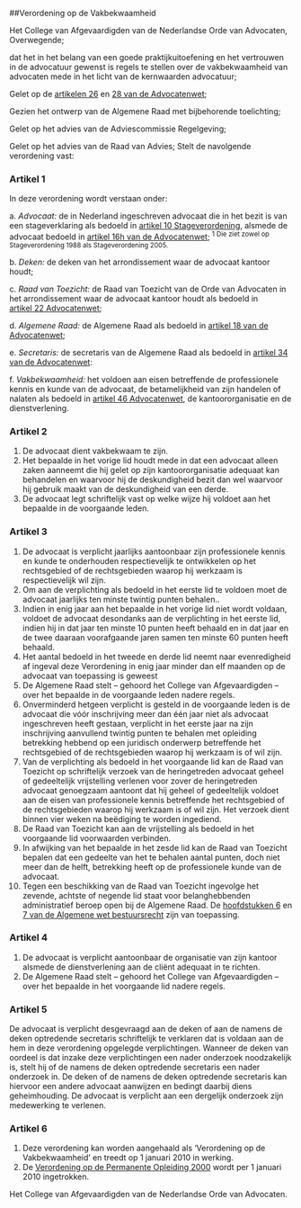 <meta http-equiv='Content-Type' content='text/html; charset=utf-8' />

##Verordening op de Vakbekwaamheid

Het College van Afgevaardigden van de Nederlandse Orde van Advocaten,  
Overwegende;

dat het in het belang van een goede praktijkuitoefening en het vertrouwen in de advocatuur gewenst is regels te stellen over de vakbekwaamheid van advocaten mede in het licht van de kernwaarden advocatuur;

Gelet op de [artikelen 26](../../../../../../wet/advocatenwet/BWBR0002093/README.md) en [28 van de Advocatenwet](../../../../../../wet/advocatenwet/BWBR0002093/README.md);

Gezien het ontwerp van de Algemene Raad met bijbehorende toelichting;

Gelet op het advies van de Adviescommissie Regelgeving;

Gelet op het advies van de Raad van Advies;
Stelt de navolgende verordening vast:    

### Artikel  1  

In deze verordening wordt verstaan onder: 

a. *Advocaat:* de in Nederland ingeschreven advocaat die in het bezit is van een stageverklaring als bedoeld in [artikel 10 Stageverordening](../../../../../../pbo/stageverordening/1998/BWBR0013310/README.md), alsmede de advocaat bedoeld in [artikel 16h van de Advocatenwet](../../../../../../wet/advocatenwet/BWBR0002093/README.md); <sup> 1  Die ziet zowel op Stageverordening 1988 als Stageverordening 2005.  </sup>  

b. *Deken:* de deken van het arrondissement waar de advocaat kantoor houdt;  

c. *Raad van Toezicht:* de Raad van Toezicht van de Orde van Advocaten in het arrondissement waar de advocaat kantoor houdt als bedoeld in [artikel 22 Advocatenwet](../../../../../../wet/advocatenwet/BWBR0002093/README.md);  

d. *Algemene Raad:* de Algemene Raad als bedoeld in [artikel 18 van de Advocatenwet](../../../../../../wet/advocatenwet/BWBR0002093/README.md);  

e. *Secretaris:* de secretaris van de Algemene Raad als bedoeld in [artikel 34 van de Advocatenwet](../../../../../../wet/advocatenwet/BWBR0002093/README.md):  

f. *Vakbekwaamheid:* het voldoen aan eisen betreffende de professionele kennis en kunde van de advocaat, de betamelijkheid van zijn handelen of nalaten als bedoeld in [artikel 46 Advocatenwet](../../../../../../wet/advocatenwet/BWBR0002093/README.md), de kantoororganisatie en de dienstverlening.    

### Artikel  2  

1.  De advocaat dient vakbekwaam te zijn.   
2.  Het bepaalde in het vorige lid houdt mede in dat een advocaat alleen zaken aanneemt die hij gelet op zijn kantoororganisatie adequaat kan behandelen en waarvoor hij de deskundigheid bezit dan wel waarvoor hij gebruik maakt van de deskundigheid van een derde.   
3.  De advocaat legt schriftelijk vast op welke wijze hij voldoet aan het bepaalde in de voorgaande leden.   

### Artikel  3  

1.  De advocaat is verplicht jaarlijks aantoonbaar zijn professionele kennis en kunde te onderhouden respectievelijk te ontwikkelen op het rechtsgebied of de rechtsgebieden waarop hij werkzaam is respectievelijk wil zijn.   
2.  Om aan de verplichting als bedoeld in het eerste lid te voldoen moet de advocaat jaarlijks ten minste twintig punten behalen..   
3.  Indien in enig jaar aan het bepaalde in het vorige lid niet wordt voldaan, voldoet de advocaat desondanks aan de verplichting in het eerste lid, indien hij in dat jaar ten minste 10 punten heeft behaald en in dat jaar en de twee daaraan voorafgaande jaren samen ten minste 60 punten heeft behaald.   
4.  Het aantal bedoeld in het tweede en derde lid neemt naar evenredigheid af ingeval deze Verordening in enig jaar minder dan elf maanden op de advocaat van toepassing is geweest   
5.  De Algemene Raad stelt – gehoord het College van Afgevaardigden – over het bepaalde in de voorgaande leden nadere regels.   
6.  Onverminderd hetgeen verplicht is gesteld in de voorgaande leden is de advocaat die vóór inschrijving meer dan één jaar niet als advocaat ingeschreven heeft gestaan, verplicht in het eerste jaar na zijn inschrijving aanvullend twintig punten te behalen met opleiding betrekking hebbend op een juridisch onderwerp betreffende het rechtsgebied of de rechtsgebieden waarop hij werkzaam is of wil zijn.   
7.  Van de verplichting als bedoeld in het voorgaande lid kan de Raad van Toezicht op schriftelijk verzoek van de heringetreden advocaat geheel of gedeeltelijk vrijstelling verlenen voor zover de heringetreden advocaat genoegzaam aantoont dat hij geheel of gedeeltelijk voldoet aan de eisen van professionele kennis betreffende het rechtsgebied of de rechtsgebieden waarop hij werkzaam is of wil zijn. Het verzoek dient binnen vier weken na beëdiging te worden ingediend.   
8.  De Raad van Toezicht kan aan de vrijstelling als bedoeld in het voorgaande lid voorwaarden verbinden.   
9.  In afwijking van het bepaalde in het zesde lid kan de Raad van Toezicht bepalen dat een gedeelte van het te behalen aantal punten, doch niet meer dan de helft, betrekking heeft op de professionele kunde van de advocaat.   
10.  Tegen een beschikking van de Raad van Toezicht ingevolge het zevende, achtste of negende lid staat voor belanghebbenden administratief beroep open bij de Algemene Raad. De [hoofdstukken 6](../../../../../../wet/algemene/wet/bestuursrecht/BWBR0005537/README.md) en [7 van de Algemene wet bestuursrecht](../../../../../../wet/algemene/wet/bestuursrecht/BWBR0005537/README.md) zijn van toepassing.   

### Artikel  4  

1.  De advocaat is verplicht aantoonbaar de organisatie van zijn kantoor alsmede de dienstverlening aan de cliënt adequaat in te richten.   
2.  De Algemene Raad stelt – gehoord het College van Afgevaardigden – over het bepaalde in het voorgaande lid nadere regels.   

### Artikel  5  

De advocaat is verplicht desgevraagd aan de deken of aan de namens de deken optredende secretaris schriftelijk te verklaren dat is voldaan aan de hem in deze verordening opgelegde verplichtingen. Wanneer de deken van oordeel is dat inzake deze verplichtingen een nader onderzoek noodzakelijk is, stelt hij of de namens de deken optredende secretaris een nader onderzoek in. De deken of de namens de deken optredende secretaris kan hiervoor een andere advocaat aanwijzen en bedingt daarbij diens geheimhouding. De advocaat is verplicht aan een dergelijk onderzoek zijn medewerking te verlenen.  

### Artikel  6  

1.  Deze verordening kan worden aangehaald als ‘Verordening op de Vakbekwaamheid’ en treedt op 1 januari 2010 in werking.   
2.  De [Verordening op de Permanente Opleiding 2000](../../../../../../pbo/verordening/op/de/permanente/opleiding/2000/BWBR0010191/README.md) wordt per 1 januari 2010 ingetrokken.   

Het College van Afgevaardigden van de Nederlandse Orde van Advocaten.   
